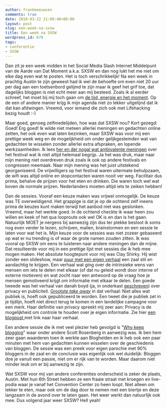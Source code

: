 ```yaml
---
author: frankmeeuwsen
comments: true
date: 2010-03-22 21:09:40+00:00
layout: post
slug: een-week-na-sxsw
title: Een week na SXSW
wordpress_id: 679
tags:
- conferentie
- SXSW
---
```


Dan zit je een week midden in het Social Media Slash Internet Middelpunt van de Aarde van Dat Moment a.k.a. SXSW en dan nog lukt het me niet om elke dag even wat te posten. Het is toch verschrikkelijk! Na een week in prachtig Austin te zijn geweest had ik wel de behoefte om even niet 20 uur per dag aan een toetsenbord gelijmd te zijn maar ik geef het grif toe, dat dagelijks bloggen is niet echt meer aan mij besteed. Zoals ik al eerder schreef, het moet bij mij toch gaan om [de tijd, energie en het moment](http://incredibleadventure.nl/2010/03/sunday-morning-teanotes-10/). Op de een of andere manier krijg ik mijn agenda niet zo lekker uitgelijnd dat ik dat kan afdwingen. Vreemd, voor iemand die zich ook met Lifehacking bezig houdt :-)

Maar goed, genoeg zelfmedelijden, hoe was dat SXSW nou? Kort gezegd: Goed! Erg goed! Ik wilde niet meteen allerlei meningen en gedachten online zetten, het ook even wat laten bezinken, maar SXSW was voor mij een prettige week weg en de mogelijkheid om onder gelijkgestemden wat van gedachten te wisselen zonder allerlei extra afspraken, en lopende werkzaamheden. Ik lees [her en der nogal wat ambivalente meningen](http://jolieodell.wordpress.com/2010/03/16/why-sxsw-sucks/) over het festival wat ik niet altijd helemaal begrijp. Ja het was druk, maar naar mijn mening niet overdreven druk zoals ik ook op andere festivals en congressen meemaak. Naar mijn mening was het juist uitstekend georganiseerd. De vrijwilligers op het festival waren uitermate behulpzaam, de wifi was altijd online en stopcontacten waren nooit ver weg. Facilitair dus prima, behalve de prijzen voor het eten en drinken. Die waren toch wel wat boven de normale prijzen. Nederlanders moeten altijd iets te zeiken hebben!

Dan de sessies. Vooraf een keuze maken was vrijwel onmogelijk. De keuze was TE overweldigend. Het grappige is dat je op de ochtend zelf ineens prima de keuzes kunt maken terwijl het aanbod niet was geslonken. Vreemd, maar het werkte goed. In de ochtend checkte ik waar heen zou willen en keek of het qua looproute ook wel OK is en dan is het gaan. Natuurlijk MOET je nergens bij aanwezig zijn dus ter plekke besloot ik soms nog even verder te lezen, schrijven, mailen, brainstormen en een sessie te laten voor wat het is. Mijn keuze voor de sessies was niet zozeer gebaseerd op wat er nu trending is of waar de grote namen zouden zitten. Ik was vooral op SXSW om eens te luisteren naar andere meningen dan de mijne. Dat resulteerde voor mij in een prettige lijst met sessies die ik heb mee mogen maken. Het absolute hoogtepunt voor mij was Clay Shirky. Hij wist zonder een slideshow, maar [puur met een eigen verhaal](http://sxswnl.posterous.com/clay-shirky-sharing-is-fun) een zaal stil en aandachtig te krijgen. Een verhaal wat ging over de intrinsieke wens van mensen om iets te delen met elkaar (of dat nu geleid wordt door interne of externe motieven) en wat zocht naar een antwoord op de vraag hoe je mensen gemotiveerd krijgt om informatie met elkaar te delen. Een goede tweede was het verhaal van danah boyd (ja, in onderkast [geschreven](http://www.danah.org/name.html)) over privacy en publiciteit. [Grootste _take away_](http://sxswnl.posterous.com/danah-boyd-over-privacy) in dat verhaal: Niet alles wat publiek is, hoeft ook gepubliceerd te worden. Een tweet die je publiek zet in je tijdlijn, hoeft niet direct terug te komen in een landelijke campagne voor een merk. Haar definitie van privacy spreekt mij zeer aan: Privacy is de mogelijkheid om controle te houden over je eigen informatie. Zie hier [een blogpost ](http://www.zephoria.org/thoughts/archives/2010/03/14/speaking-about-privacy-and-publicity.html)met link naar haar verhaal.

Een andere sessie die ik met veel plezier heb gevolgd is "[Why keep blogging](http://sxswnl.posterous.com/blijven-blogs-in-leven-natuurlijk)" waar onder andere Scott Rosenberg in aanwezig was. Ik ben hem zeer gaan waarderen toen ik werkte aan Bloghelden en ik heb ook een paar minuten met hem van gedachten kunnen wisselen over de geschiedenis van bloggen. De sessie was een preek voor eigen parochie met 90% bloggers in de zaal en de conclusie was eigenlijk ook wel duidelijk: Bloggen doe je vanuit een passie, niet om er rijk van te worden. Maar daarom niet minder leuk om er bij aanwezig te zijn.

Wat SXSW voor mij van andere conferenties onderscheid is zeker de plaats, Austin. Met hun 6th Street hebben ze een fraaie straat met kroegen en live-podia waar je vanaf het Convention Center zo heen loopt. Niet alleen om lekker te eten, maar ook om de dag door te nemen met een biertje en deze langzaam in de avond over te laten gaan. Het weer werkt dan natuurlijk ook mee. Dus volgend jaar weer SXSW? Hell yeah!
